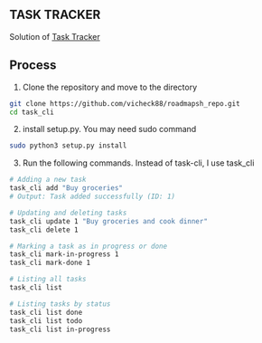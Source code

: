 ## TASK TRACKER

Solution of [Task Tracker](https://roadmap.sh/projects/task-tracker)

## Process

1. Clone the repository and move to the directory

```sh
git clone https://github.com/vicheck88/roadmapsh_repo.git
cd task_cli
```

2. install setup.py. You may need sudo command

```sh
sudo python3 setup.py install
```

3. Run the following commands. Instead of task-cli, I use task_cli

```sh
# Adding a new task
task_cli add "Buy groceries"
# Output: Task added successfully (ID: 1)

# Updating and deleting tasks
task_cli update 1 "Buy groceries and cook dinner"
task_cli delete 1

# Marking a task as in progress or done
task_cli mark-in-progress 1
task_cli mark-done 1

# Listing all tasks
task_cli list

# Listing tasks by status
task_cli list done
task_cli list todo
task_cli list in-progress
```
